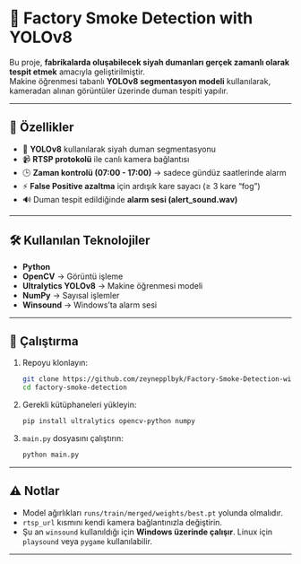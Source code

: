 # 🚨 Factory Smoke Detection with YOLOv8  

Bu proje, **fabrikalarda oluşabilecek siyah dumanları gerçek zamanlı olarak tespit etmek** amacıyla geliştirilmiştir.  
Makine öğrenmesi tabanlı **YOLOv8 segmentasyon modeli** kullanılarak, kameradan alınan görüntüler üzerinde duman tespiti yapılır.  

---

## 📌 Özellikler
- 🔴 **YOLOv8** kullanılarak siyah duman segmentasyonu  
- 📹 **RTSP protokolü** ile canlı kamera bağlantısı  
- 🕒 **Zaman kontrolü (07:00 - 17:00)** → sadece gündüz saatlerinde alarm  
- ⚡ **False Positive azaltma** için ardışık kare sayacı (≥ 3 kare “fog”)  
- 🔊 Duman tespit edildiğinde **alarm sesi (alert_sound.wav)**  

---

## 🛠 Kullanılan Teknolojiler
- **Python**  
- **OpenCV** → Görüntü işleme  
- **Ultralytics YOLOv8** → Makine öğrenmesi modeli  
- **NumPy** → Sayısal işlemler  
- **Winsound** → Windows’ta alarm sesi  

---


## 🚀 Çalıştırma
1. Repoyu klonlayın:  
   ```bash
   git clone https://github.com/zeynepplbyk/Factory-Smoke-Detection-with-YOLOv8----Fabrika-Duman-tespiti-YOLOv8.git
   cd factory-smoke-detection
   ```

2. Gerekli kütüphaneleri yükleyin:  
   ```bash
   pip install ultralytics opencv-python numpy
   ```

3. `main.py` dosyasını çalıştırın:  
   ```bash
   python main.py
   ```

---

## ⚠️ Notlar
- Model ağırlıkları `runs/train/merged/weights/best.pt` yolunda olmalıdır.  
- `rtsp_url` kısmını kendi kamera bağlantınızla değiştirin.  
- Şu an `winsound` kullanıldığı için **Windows üzerinde çalışır**. Linux için `playsound` veya `pygame` kullanılabilir.  

---
